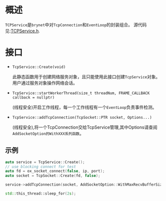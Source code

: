 # 概述
`TCPService`是`brynet`中对`TcpConnection`和`EventLoop`的封装组合。
源代码见:[TCPService.h](https://github.com/IronsDu/brynet/blob/master/src/brynet/net/TCPService.h).</br>

# 接口

- `TcpService::Create(void)`
    

    此静态函数用于创建网络服务对象，且只能使用此接口创建`TcpService`对象。</br>
    用户通过服务对象操作网络会话。

- `TcpService::startWorkerThread(size_t threadNum, FRAME_CALLBACK callback = nullptr)`

    (线程安全)开启工作线程，每一个工作线程有一个`EventLoop`负责事件检测。


- `TcpService::addTcpConnection(TcpSocket::PTR socket, Options...)`

    (线程安全),将一个TcpConnection交给TcpService管理,其中Options请查阅`AddSocketOption的WithXXX系列函数`。


## 示例
```C++
auto service = TcpService::Create();
// use blocking connect for test
auto fd = ox_socket_connect(false, ip, port);
auto socket = TcpSocket::Create(fd, false);

service->addTcpConnection(socket, AddSocketOption::WithMaxRecvBufferSize(1024*1024));

std::this_thread::sleep_for(2s);
```

